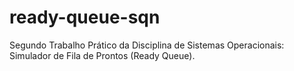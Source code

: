 # ready-queue-sqn
Segundo Trabalho Prático da Disciplina de Sistemas Operacionais: Simulador de Fila de Prontos (Ready Queue).
